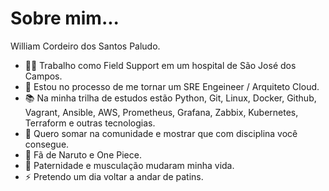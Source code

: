 # Sobre mim...

William Cordeiro dos Santos Paludo.

- 👨‍⚕️ Trabalho como Field Support em um hospital de São José dos Campos.
- 🌱 Estou no processo de me tornar um SRE Engeineer / Arquiteto Cloud.
- 📚 Na minha trilha de estudos estão Python, Git, Linux, Docker, Github, Vagrant, Ansible, AWS, Prometheus, Grafana, Zabbix, Kubernetes, Terraform e outras tecnologias.
- 👯 Quero somar na comunidade e mostrar que com disciplina você consegue.
- 🤔 Fã de Naruto e One Piece.
- 💬 Paternidade e musculação mudaram minha vida.
- ⚡ Pretendo um dia voltar a andar de patins.

